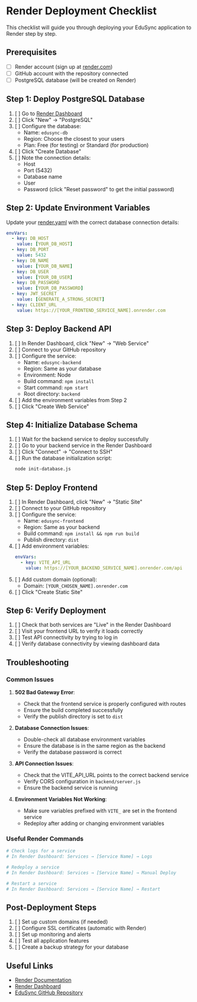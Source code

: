 # Render Deployment Checklist

This checklist will guide you through deploying your EduSync application to Render step by step.

## Prerequisites

- [ ] Render account (sign up at [render.com](https://render.com))
- [ ] GitHub account with the repository connected
- [ ] PostgreSQL database (will be created on Render)

## Step 1: Deploy PostgreSQL Database

1. [ ] Go to [Render Dashboard](https://dashboard.render.com)
2. [ ] Click "New" → "PostgreSQL"
3. [ ] Configure the database:
   - Name: `edusync-db`
   - Region: Choose the closest to your users
   - Plan: Free (for testing) or Standard (for production)
4. [ ] Click "Create Database"
5. [ ] Note the connection details:
   - Host
   - Port (5432)
   - Database name
   - User
   - Password (click "Reset password" to get the initial password)

## Step 2: Update Environment Variables

Update your [render.yaml](file:///d:/ALL%20Data/eit_sms/render.yaml) with the correct database connection details:

```yaml
envVars:
  - key: DB_HOST
    value: [YOUR_DB_HOST]
  - key: DB_PORT
    value: 5432
  - key: DB_NAME
    value: [YOUR_DB_NAME]
  - key: DB_USER
    value: [YOUR_DB_USER]
  - key: DB_PASSWORD
    value: [YOUR_DB_PASSWORD]
  - key: JWT_SECRET
    value: [GENERATE_A_STRONG_SECRET]
  - key: CLIENT_URL
    value: https://[YOUR_FRONTEND_SERVICE_NAME].onrender.com
```

## Step 3: Deploy Backend API

1. [ ] In Render Dashboard, click "New" → "Web Service"
2. [ ] Connect to your GitHub repository
3. [ ] Configure the service:
   - Name: `edusync-backend`
   - Region: Same as your database
   - Environment: Node
   - Build command: `npm install`
   - Start command: `npm start`
   - Root directory: `backend`
4. [ ] Add the environment variables from Step 2
5. [ ] Click "Create Web Service"

## Step 4: Initialize Database Schema

1. [ ] Wait for the backend service to deploy successfully
2. [ ] Go to your backend service in the Render Dashboard
3. [ ] Click "Connect" → "Connect to SSH"
4. [ ] Run the database initialization script:
   ```bash
   node init-database.js
   ```

## Step 5: Deploy Frontend

1. [ ] In Render Dashboard, click "New" → "Static Site"
2. [ ] Connect to your GitHub repository
3. [ ] Configure the service:
   - Name: `edusync-frontend`
   - Region: Same as your backend
   - Build command: `npm install && npm run build`
   - Publish directory: `dist`
4. [ ] Add environment variables:
   ```yaml
   envVars:
     - key: VITE_API_URL
       value: https://[YOUR_BACKEND_SERVICE_NAME].onrender.com/api
   ```
5. [ ] Add custom domain (optional):
   - Domain: `[YOUR_CHOSEN_NAME].onrender.com`
6. [ ] Click "Create Static Site"

## Step 6: Verify Deployment

1. [ ] Check that both services are "Live" in the Render Dashboard
2. [ ] Visit your frontend URL to verify it loads correctly
3. [ ] Test API connectivity by trying to log in
4. [ ] Verify database connectivity by viewing dashboard data

## Troubleshooting

### Common Issues

1. **502 Bad Gateway Error**:
   - Check that the frontend service is properly configured with routes
   - Ensure the build completed successfully
   - Verify the publish directory is set to `dist`

2. **Database Connection Issues**:
   - Double-check all database environment variables
   - Ensure the database is in the same region as the backend
   - Verify the database password is correct

3. **API Connection Issues**:
   - Check that the VITE_API_URL points to the correct backend service
   - Verify CORS configuration in `backend/server.js`
   - Ensure the backend service is running

4. **Environment Variables Not Working**:
   - Make sure variables prefixed with `VITE_` are set in the frontend service
   - Redeploy after adding or changing environment variables

### Useful Render Commands

```bash
# Check logs for a service
# In Render Dashboard: Services → [Service Name] → Logs

# Redeploy a service
# In Render Dashboard: Services → [Service Name] → Manual Deploy

# Restart a service
# In Render Dashboard: Services → [Service Name] → Restart
```

## Post-Deployment Steps

1. [ ] Set up custom domains (if needed)
2. [ ] Configure SSL certificates (automatic with Render)
3. [ ] Set up monitoring and alerts
4. [ ] Test all application features
5. [ ] Create a backup strategy for your database

## Useful Links

- [Render Documentation](https://render.com/docs)
- [Render Dashboard](https://dashboard.render.com)
- [EduSync GitHub Repository](https://github.com/Burhanali2211/sms)